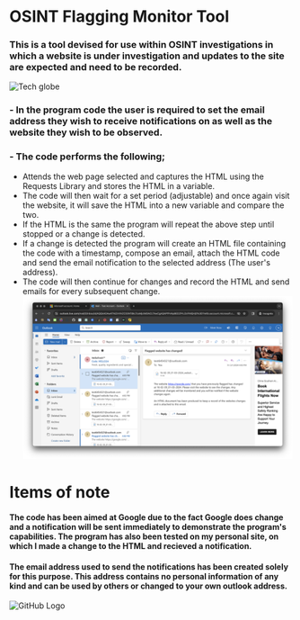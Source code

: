 # OSINT Flagging Monitor Tool
### This is a tool devised for use within OSINT investigations in which a website is under investigation and updates to the site are expected and need to be recorded.
![Tech globe](https://media.istockphoto.com/id/1405728317/vector/global-network-connection-world-map-point-and-line-composition-concept-of-global-business.jpg?s=612x612&w=0&k=20&c=u_DZ9MwU6DFC0-TVD4qnZFmHDu2PoWYhDzppUaijv-c=)

### - In the program code the user is required to set the email address they wish to receive notifications on as well as the website they wish to be observed. 

### - The code performs the following;
- Attends the web page selected and captures the HTML using the Requests Library and stores the HTML in a variable.
- The code will then wait for a set period (adjustable) and once again visit the website, it will save the HTML into a new variable and compare the two.
- If the HTML is the same the program will repeat the above step until stopped or a change is detected.
- If a change is detected the program will create an HTML file containing the code with a timestamp, compose an email, attach the HTML code and send the email notification to the selected address (The user's address).
- The code will then continue for changes and record the HTML and send emails for every subsequent change. 
![Notification view](https://github.com/PureJD/OSINT-Monitor/blob/main/Screenshot.png?raw=true)

# Items of note
#### The code has been aimed at Google due to the fact Google does change and a notification will be sent immediately to demonstrate the program's capabilities. The program has also been tested on my personal site, on which I made a change to the HTML and recieved a notification. 

#### The email address used to send the notifications has been created solely for this purpose. This address contains no personal information of any kind and can be used by others or changed to your own outlook address. 

![GitHub Logo](https://github.com/github.png)